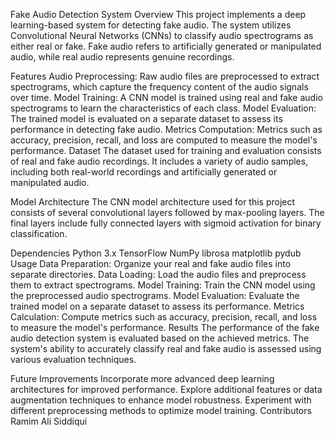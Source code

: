 Fake Audio Detection System
Overview
This project implements a deep learning-based system for detecting fake audio. The system utilizes Convolutional Neural Networks (CNNs) to classify audio spectrograms as either real or fake. Fake audio refers to artificially generated or manipulated audio, while real audio represents genuine recordings.

Features
Audio Preprocessing: Raw audio files are preprocessed to extract spectrograms, which capture the frequency content of the audio signals over time.
Model Training: A CNN model is trained using real and fake audio spectrograms to learn the characteristics of each class.
Model Evaluation: The trained model is evaluated on a separate dataset to assess its performance in detecting fake audio.
Metrics Computation: Metrics such as accuracy, precision, recall, and loss are computed to measure the model's performance.
Dataset
The dataset used for training and evaluation consists of real and fake audio recordings. It includes a variety of audio samples, including both real-world recordings and artificially generated or manipulated audio.

Model Architecture
The CNN model architecture used for this project consists of several convolutional layers followed by max-pooling layers. The final layers include fully connected layers with sigmoid activation for binary classification.

Dependencies
Python 3.x
TensorFlow
NumPy
librosa
matplotlib
pydub
Usage
Data Preparation: Organize your real and fake audio files into separate directories.
Data Loading: Load the audio files and preprocess them to extract spectrograms.
Model Training: Train the CNN model using the preprocessed audio spectrograms.
Model Evaluation: Evaluate the trained model on a separate dataset to assess its performance.
Metrics Calculation: Compute metrics such as accuracy, precision, recall, and loss to measure the model's performance.
Results
The performance of the fake audio detection system is evaluated based on the achieved metrics. The system's ability to accurately classify real and fake audio is assessed using various evaluation techniques.

Future Improvements
Incorporate more advanced deep learning architectures for improved performance.
Explore additional features or data augmentation techniques to enhance model robustness.
Experiment with different preprocessing methods to optimize model training.
Contributors
Ramim Ali Siddiqui
